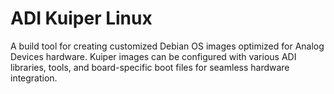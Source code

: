 # ADI Kuiper Linux

A build tool for creating customized Debian OS images optimized for Analog Devices hardware. Kuiper images can be configured with various ADI libraries, tools, and board-specific boot files for seamless hardware integration.
